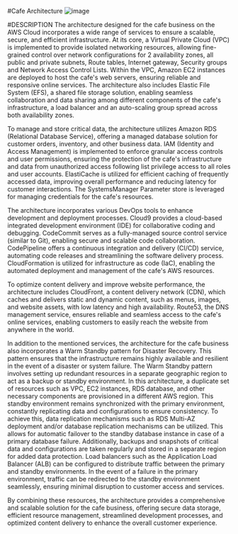 #Cafe Architecture
![image](https://github.com/YashKarande/AWS/assets/100131156/1dd06ad9-8c05-4d85-9963-0fb6b692adf6)

#DESCRIPTION
The architecture designed for the cafe business on the AWS Cloud incorporates a wide range of services to ensure a scalable, secure, and efficient infrastructure. At its core, a Virtual Private Cloud (VPC) is implemented to provide isolated networking resources, allowing fine-grained control over network configurations for 2 availability zones, all public and private subnets, Route tables, Internet gateway, Security groups and Network Access Control Lists. Within the VPC, Amazon EC2 instances are deployed to host the cafe's web servers, ensuring reliable and responsive online services. The architecture also includes Elastic File System (EFS), a shared file storage solution, enabling seamless collaboration and data sharing among different components of the cafe's infrastructure, a load balancer and an auto-scaling group spread across both availability zones.

To manage and store critical data, the architecture utilizes Amazon RDS (Relational Database Service), offering a managed database solution for customer orders, inventory, and other business data. IAM (Identity and Access Management) is implemented to enforce granular access controls and user permissions, ensuring the protection of the cafe's infrastructure and data from unauthorized access following list privilege access to all roles and user accounts. ElastiCache is utilized for efficient caching of frequently accessed data, improving overall performance and reducing latency for customer interactions. The SystemsManager Parameter store is leveraged for managing credentials for the cafe's resources.

The architecture incorporates various DevOps tools to enhance development and deployment processes. Cloud9 provides a cloud-based integrated development environment (IDE) for collaborative coding and debugging. CodeCommit serves as a fully-managed source control service (similar to Git), enabling secure and scalable code collaboration. CodePipeline offers a continuous integration and delivery (CI/CD) service, automating code releases and streamlining the software delivery process. CloudFormation is utilized for infrastructure as code (IaC), enabling the automated deployment and management of the cafe's AWS resources.

To optimize content delivery and improve website performance, the architecture includes CloudFront, a content delivery network (CDN), which caches and delivers static and dynamic content, such as menus, images, and website assets, with low latency and high availability. Route53, the DNS management service, ensures reliable and seamless access to the cafe's online services, enabling customers to easily reach the website from anywhere in the world.

In addition to the mentioned services, the architecture for the cafe business also incorporates a Warm Standby pattern for Disaster Recovery. This pattern ensures that the infrastructure remains highly available and resilient in the event of a disaster or system failure. The Warm Standby pattern involves setting up redundant resources in a separate geographic region to act as a backup or standby environment. In this architecture, a duplicate set of resources such as VPC, EC2 instances, RDS database, and other necessary components are provisioned in a different AWS region. This standby environment remains synchronized with the primary environment, constantly replicating data and configurations to ensure consistency. To achieve this, data replication mechanisms such as RDS Multi-AZ deployment and/or database replication mechanisms can be utilized. This allows for automatic failover to the standby database instance in case of a primary database failure. Additionally, backups and snapshots of critical data and configurations are taken regularly and stored in a separate region for added data protection. Load balancers such as the Application Load Balancer (ALB) can be configured to distribute traffic between the primary and standby environments. In the event of a failure in the primary environment, traffic can be redirected to the standby environment seamlessly, ensuring minimal disruption to customer access and services.

By combining these resources, the architecture provides a comprehensive and scalable solution for the cafe business, offering secure data storage, efficient resource management, streamlined development processes, and optimized content delivery to enhance the overall customer experience.
